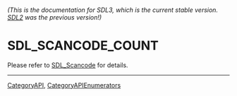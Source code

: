 ###### (This is the documentation for SDL3, which is the current stable version. [SDL2](https://wiki.libsdl.org/SDL2/) was the previous version!)
# SDL_SCANCODE_COUNT

Please refer to [SDL_Scancode](SDL_Scancode) for details.

----
[CategoryAPI](CategoryAPI), [CategoryAPIEnumerators](CategoryAPIEnumerators)

